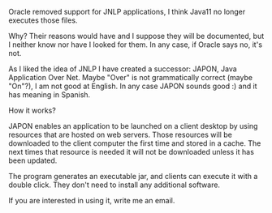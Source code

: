 Oracle removed support for JNLP applications, I think Java11 no longer executes those files.

Why? Their reasons would have and I suppose they will be documented, but I neither know nor have I looked for them. In any case, if Oracle says no, it's not.

As I liked the idea of JNLP I have created a successor: JAPON, Java Application Over Net. Maybe "Over" is not grammatically correct (maybe "On"?), I am not good at English. In any case JAPON sounds good :) and it has meaning in Spanish.

How it works?

JAPON enables an application to be launched on a client desktop by using resources that are hosted on web servers.
Those resources will be downloaded to the client computer the first time and stored in a cache. The next times that resource is needed it will not be downloaded unless it has been updated.

The program generates an executable jar, and clients can execute it with a double click. They don't need to install any additional software.

If you are interested in using it, write me an email.
